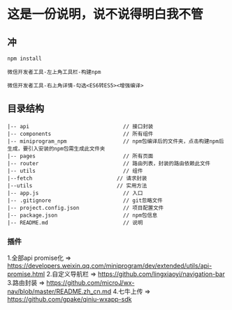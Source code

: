 # 这是一份说明，说不说得明白我不管

## 冲
```
npm install

微信开发者工具-左上角工具栏-构建npm

微信开发者工具-右上角详情-勾选<ES6转ES5><增强编译>
```

## 目录结构 ##

	|-- api                              // 接口封装
	|-- components                       // 所有组件
	|-- miniprogram_npm                  // npm包编译后的文件夹，点击构建npm后生成，要引入安装的npm包需生成此文件夹
	|-- pages                            // 所有页面
	|-- router                           // 路由列表，封装的路由依赖此文件
	|-- utils                            // 组件
    |--fetch                           // 请求封装
    |--utils                           // 实用方法
	|-- app.js                           // 入口
	|-- .gitignore                       // git忽略文件
	|-- project.config.json              // 项目配置文件
	|-- package.json                     // npm包信息
	|-- README.md                        // 说明


### 插件

1.全部api promise化 => https://developers.weixin.qq.com/miniprogram/dev/extended/utils/api-promise.html
2.自定义导航栏 => https://github.com/lingxiaoyi/navigation-bar
3.路由封装 => https://github.com/microJ/wx-nav/blob/master/README.zh_cn.md
4.七牛上传 => https://github.com/gpake/qiniu-wxapp-sdk